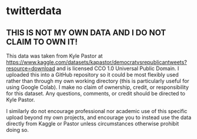 # twitterdata
## THIS IS NOT MY OWN DATA AND I DO NOT CLAIM TO OWN IT! ##

This data was taken from Kyle Pastor at https://www.kaggle.com/datasets/kapastor/democratvsrepublicantweets?resource=download and is licensed CCO 1.0 Universal Public Domain. I uploaded this into a GitHub repository so it could be most flexibly used rather than through my own working directory (this is particularly useful for using Google Colab). I make no claim of ownership, credit, or responsibility for this dataset. Any questions, comments, or credit should be directed to Kyle Pastor.

I similarly do not encourage professional nor academic use of this specific upload beyond my own projects, and encourage you to instead use the data directly from Kaggle or Pastor unless circumstances otherwise prohibit doing so.
